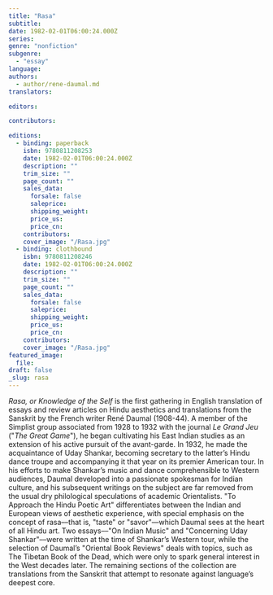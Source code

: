 ```yaml
---
title: "Rasa"
subtitle:
date: 1982-02-01T06:00:24.000Z
series:
genre: "nonfiction"
subgenre:
  - "essay"
language:
authors:
  - author/rene-daumal.md
translators:

editors:

contributors:

editions:
  - binding: paperback
    isbn: 9780811208253
    date: 1982-02-01T06:00:24.000Z
    description: ""
    trim_size: ""
    page_count: ""
    sales_data:
      forsale: false
      saleprice:
      shipping_weight:
      price_us:
      price_cn:
    contributors:
    cover_image: "/Rasa.jpg"
  - binding: clothbound
    isbn: 9780811208246
    date: 1982-02-01T06:00:24.000Z
    description: ""
    trim_size: ""
    page_count: ""
    sales_data:
      forsale: false
      saleprice:
      shipping_weight:
      price_us:
      price_cn:
    contributors:
    cover_image: "/Rasa.jpg"
featured_image:
  file:
draft: false
_slug: rasa
---
```


_Rasa, or Knowledge of the Self_ is the first gathering in English translation of essays and review articles on Hindu aesthetics and translations from the Sanskrit by the French writer René Daumal (1908-44). A member of the Simplist group associated from 1928 to 1932 with the journal _Le Grand Jeu_ ("_The Great Game_"), he began cultivating his East Indian studies as an extension of his active pursuit of the avant-garde. In 1932, he made the acquaintance of Uday Shankar, becoming secretary to the latter’s Hindu dance troupe and accompanying it that year on its premier American tour. In his efforts to make Shankar’s music and dance comprehensible to Western audiences, Daumal developed into a passionate spokesman for Indian culture, and his subsequent writings on the subject are far removed from the usual dry philological speculations of academic Orientalists. "To Approach the Hindu Poetic Art" differentiates between the Indian and European views of aesthetic experience, with special emphasis on the concept of rasa––that is, "taste" or "savor"––which Daumal sees at the heart of all Hindu art. Two essays––"On Indian Music" and "Concerning Uday Shankar"––were written at the time of Shankar’s Western tour, while the selection of Daumal’s "Oriental Book Reviews" deals with topics, such as The Tibetan Book of the Dead, which were only to spark general interest in the West decades later. The remaining sections of the collection are translations from the Sanskrit that attempt to resonate against language’s deepest core.

